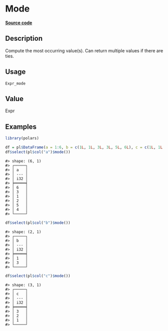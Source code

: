 
# Mode

[**Source code**](https://github.com/pola-rs/r-polars/tree/main/R/#L)

## Description

Compute the most occurring value(s). Can return multiple values if there
are ties.

## Usage

<pre><code class='language-R'>Expr_mode
</code></pre>

## Value

Expr

## Examples

``` r
library(polars)

df = pl$DataFrame(a = 1:6, b = c(1L, 1L, 3L, 3L, 5L, 6L), c = c(1L, 1L, 2L, 2L, 3L, 3L))
df$select(pl$col("a")$mode())
```

    #> shape: (6, 1)
    #> ┌─────┐
    #> │ a   │
    #> │ --- │
    #> │ i32 │
    #> ╞═════╡
    #> │ 6   │
    #> │ 3   │
    #> │ 1   │
    #> │ 2   │
    #> │ 5   │
    #> │ 4   │
    #> └─────┘

``` r
df$select(pl$col("b")$mode())
```

    #> shape: (2, 1)
    #> ┌─────┐
    #> │ b   │
    #> │ --- │
    #> │ i32 │
    #> ╞═════╡
    #> │ 1   │
    #> │ 3   │
    #> └─────┘

``` r
df$select(pl$col("c")$mode())
```

    #> shape: (3, 1)
    #> ┌─────┐
    #> │ c   │
    #> │ --- │
    #> │ i32 │
    #> ╞═════╡
    #> │ 3   │
    #> │ 2   │
    #> │ 1   │
    #> └─────┘
